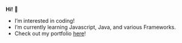 **Hi!** 👋</font></b>
- I’m interested in coding!
- I’m currently learning Javascript, Java, and various Frameworks.
- Check out my portfolio [here](https://patrickchen.dev/)!
